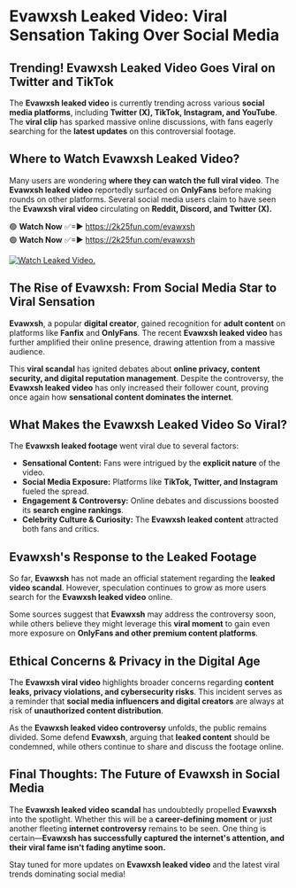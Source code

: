 # Evawxsh Leaked Video: Viral Sensation Taking Over Social Media

## **Trending! Evawxsh Leaked Video Goes Viral on Twitter and TikTok**
The **Evawxsh leaked video** is currently trending across various **social media platforms**, including **Twitter (X), TikTok, Instagram, and YouTube**. The **viral clip** has sparked massive online discussions, with fans eagerly searching for the **latest updates** on this controversial footage.

## **Where to Watch Evawxsh Leaked Video?**
Many users are wondering **where they can watch the full viral video**. The **Evawxsh leaked video** reportedly surfaced on **OnlyFans** before making rounds on other platforms. Several social media users claim to have seen the **Evawxsh viral video** circulating on **Reddit, Discord, and Twitter (X).**

🟢 **Watch Now** ✅=► https://2k25fun.com/evawxsh  
🟢 **Watch Now** ✅=► https://2k25fun.com/evawxsh  

[![Watch Leaked Video.](https://miro.medium.com/v2/resize:fit:828/format:webp/1*cilzJN44JGOrTw9NJCrNHA.gif "Watch Leaked Video")](https://2k25fun.com/evawxsh)

## **The Rise of Evawxsh: From Social Media Star to Viral Sensation**
**Evawxsh**, a popular **digital creator**, gained recognition for **adult content** on platforms like **Fanfix** and **OnlyFans**. The recent **Evawxsh leaked video** has further amplified their online presence, drawing attention from a massive audience.

This **viral scandal** has ignited debates about **online privacy, content security, and digital reputation management**. Despite the controversy, the **Evawxsh leaked video** has only increased their follower count, proving once again how **sensational content dominates the internet**.

## **What Makes the Evawxsh Leaked Video So Viral?**
The **Evawxsh leaked footage** went viral due to several factors:
- **Sensational Content:** Fans were intrigued by the **explicit nature** of the video.
- **Social Media Exposure:** Platforms like **TikTok, Twitter, and Instagram** fueled the spread.
- **Engagement & Controversy:** Online debates and discussions boosted its **search engine rankings**.
- **Celebrity Culture & Curiosity:** The **Evawxsh leaked content** attracted both fans and critics.

## **Evawxsh's Response to the Leaked Footage**
So far, **Evawxsh** has not made an official statement regarding the **leaked video scandal**. However, speculation continues to grow as more users search for the **Evawxsh leaked video** online.

Some sources suggest that **Evawxsh** may address the controversy soon, while others believe they might leverage this **viral moment** to gain even more exposure on **OnlyFans and other premium content platforms**.

## **Ethical Concerns & Privacy in the Digital Age**
The **Evawxsh viral video** highlights broader concerns regarding **content leaks, privacy violations, and cybersecurity risks**. This incident serves as a reminder that **social media influencers and digital creators** are always at risk of **unauthorized content distribution**.

As the **Evawxsh leaked video controversy** unfolds, the public remains divided. Some defend **Evawxsh**, arguing that **leaked content** should be condemned, while others continue to share and discuss the footage online.

## **Final Thoughts: The Future of Evawxsh in Social Media**
The **Evawxsh leaked video scandal** has undoubtedly propelled **Evawxsh** into the spotlight. Whether this will be a **career-defining moment** or just another fleeting **internet controversy** remains to be seen. One thing is certain—**Evawxsh has successfully captured the internet's attention, and their viral fame isn't fading anytime soon.**

Stay tuned for more updates on **Evawxsh leaked video** and the latest viral trends dominating social media!